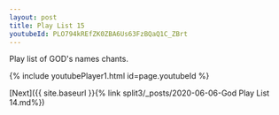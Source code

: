 ```yaml
---
layout: post
title: Play List 15
youtubeId: PLO794kREfZK0ZBA6Us63FzBQaQ1C_ZBrt
---
```

 
 
Play list of GOD's names chants.
 
{% include youtubePlayer1.html id=page.youtubeId %}
 

[Next]({{ site.baseurl }}{% link  split3/_posts/2020-06-06-God Play List 14.md%})
